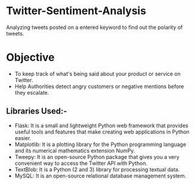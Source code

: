 # Twitter-Sentiment-Analysis
Analyzing tweets posted on a entered keyword to find out the polarity of tweets.

# Objective 
* To keep track of what's being said about your product or service on Twitter.
* Help Authorities detect angry customers or negative mentions before they escalate.

## Libraries Used:-
* Flask: It is a small and lightweight Python web framework that provides useful tools and features that make creating web applications in Python easier. 
* Matplotlib: It is a plotting library for the Python programming language and its numerical mathematics extension NumPy. 
* Tweepy: It is an open-source Python package that gives you a very convenient way to access the Twitter API with Python. 
* TextBlob: It is a Python (2 and 3) library for processing textual data. 
* MySQL: It is an open-source relational database management system. 
